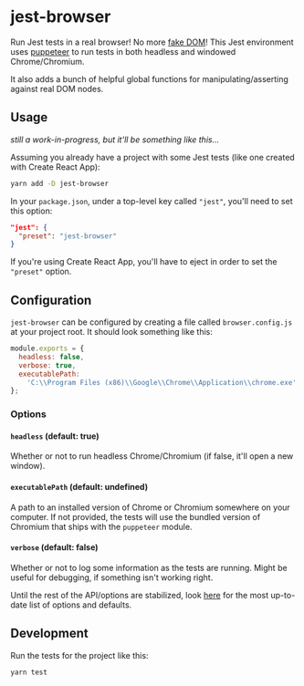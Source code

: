 # jest-browser

Run Jest tests in a real browser! No more [fake DOM](https://github.com/jsdom/jsdom)! This Jest environment uses [puppeteer](https://github.com/GoogleChrome/puppeteer) to run tests in both headless and windowed Chrome/Chromium.

It also adds a bunch of helpful global functions for manipulating/asserting against real DOM nodes.

## Usage

_still a work-in-progress, but it'll be something like this..._

Assuming you already have a project with some Jest tests (like one created with Create React App):

```bash
yarn add -D jest-browser
```

In your `package.json`, under a top-level key called `"jest"`, you'll need to set this option:

```json
"jest": {
  "preset": "jest-browser"
}
```

If you're using Create React App, you'll have to eject in order to set the `"preset"` option.

## Configuration

`jest-browser` can be configured by creating a file called `browser.config.js` at your project root. It should look something like this:

```js
module.exports = {
  headless: false,
  verbose: true,
  executablePath:
    'C:\\Program Files (x86)\\Google\\Chrome\\Application\\chrome.exe'
};
```

### Options

#### `headless` (default: true)

Whether or not to run headless Chrome/Chromium (if false, it'll open a new window).

#### `executablePath` (default: undefined)

A path to an installed version of Chrome or Chromium somewhere on your computer. If not provided, the tests will use the bundled version of Chromium that ships with the `puppeteer` module.

#### `verbose` (default: false)

Whether or not to log some information as the tests are running. Might be useful for debugging, if something isn't working right.

Until the rest of the API/options are stabilized, look [here](https://github.com/reid47/jest-browser/blob/master/src/options.js) for the most up-to-date list of options and defaults.

## Development

Run the tests for the project like this:

```bash
yarn test
```
